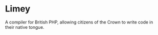Limey
=====

A compiler for British PHP, allowing citizens of the Crown to write code in their native tongue.

